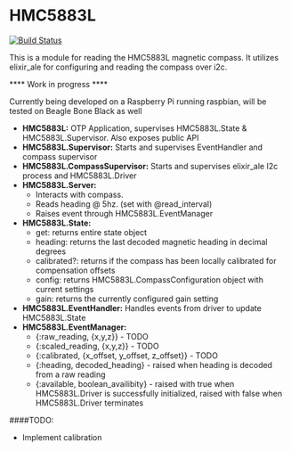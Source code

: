 HMC5883L
========
[![Build Status](https://travis-ci.org/TattdCodeMonkey/hmc5883l.png?branch=master)](https://travis-ci.org/TattdCodeMonkey/hmc5883l)

This is a module for reading the HMC5883L magnetic compass. It utilizes elixir_ale for configuring and reading the compass over i2c.

**** Work in progress ****

Currently being developed on a Raspberry Pi running raspbian, will be tested on Beagle Bone Black as well
- **HMC5883L:** OTP Application, supervises HMC5883L.State & HMC5883L.Supervisor. Also exposes public API
- **HMC5883L.Supervisor:** Starts and supervises EventHandler and compass supervisor
- **HMC5883L.CompassSupervisor:** Starts and supervises elixir_ale I2c process and HMC5883L.Driver
- **HMC5883L.Server:**
	- Interacts with compass.
	- Reads heading @ 5hz. (set with @read_interval)
	- Raises event through HMC5883L.EventManager
- **HMC5883L.State:**
	- get: returns entire state object
	- heading: returns the last decoded magnetic heading in decimal degrees
	- calibrated?: returns if the compass has been locally calibrated for compensation offsets
	- config: returns HMC5883L.CompassConfiguration object with current settings
	- gain: returns the currently configured gain setting
- **HMC5883L.EventHandler:** Handles events from driver to update HMC5883L.State
- **HMC5883L.EventManager:**
	- {:raw_reading, {x,y,z}} - TODO
	- {:scaled_reading, {x,y,z}} - TODO
	- {:calibrated, {x_offset, y_offset, z_offset}} - TODO
	- {:heading, decoded_heading} - raised when heading is decoded from a raw reading
	- {:available, boolean_availibity} - raised with true when HMC5883L.Driver is successfully initialized, raised with false when HMC5883L.Driver terminates

####TODO:
- Implement calibration
